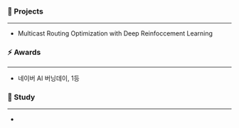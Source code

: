 <!--
**blesk011/blesk011** is a ✨ _special_ ✨ repository because its `README.md` (this file) appears on your GitHub profile.-->

### 🌱 Projects
---
- Multicast Routing Optimization with Deep Reinfoccement Learning

### ⚡ Awards  
---
- 네이버 AI 버닝데이, 1등

### 🔭 Study  
---
- 


<div align=center>

